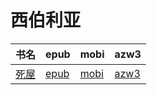 # 西伯利亚

| 书名 | epub | mobi | azw3 |
| --- | --- | --- | --- |
| [死屋](http://ct.dalanmei.com/f/31084289-571735920-2c78cb) | [epub](http://ct.dalanmei.com/f/31084289-571735920-2c78cb) | [mobi](http://ct.dalanmei.com/f/31084289-571608844-2bfe56) | [azw3](http://ct.dalanmei.com/f/31084289-571914048-6b6100) |
